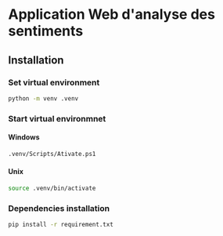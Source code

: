 # Application Web d'analyse des sentiments
## Installation
### Set virtual environment 
```bash
python -m venv .venv
```

### Start virtual environmnet 
#### Windows 
```bash
.venv/Scripts/Ativate.ps1
```

#### Unix 
```bash
source .venv/bin/activate
```
### Dependencies installation 
```bash
pip install -r requirement.txt
```